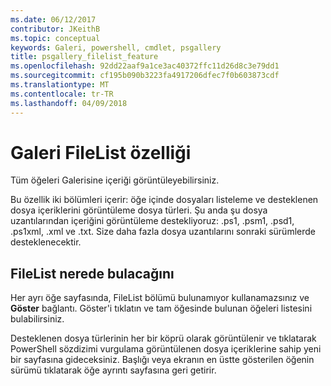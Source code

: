 ```yaml
---
ms.date: 06/12/2017
contributor: JKeithB
ms.topic: conceptual
keywords: Galeri, powershell, cmdlet, psgallery
title: psgallery_filelist_feature
ms.openlocfilehash: 92dd22aaf9a1ce3ac40372ffc11d26d8c3e79dd1
ms.sourcegitcommit: cf195b090b3223fa4917206dfec7f0b603873cdf
ms.translationtype: MT
ms.contentlocale: tr-TR
ms.lasthandoff: 04/09/2018
---
```

# <a name="filelist-feature-in-the-gallery"></a>Galeri FileList özelliği

Tüm öğeleri Galerisine içeriği görüntüleyebilirsiniz.

Bu özellik iki bölümleri içerir: öğe içinde dosyaları listeleme ve desteklenen dosya içeriklerini görüntüleme dosya türleri. Şu anda şu dosya uzantılarından içeriğini görüntüleme destekliyoruz: .ps1, .psm1, .psd1, .ps1xml, .xml ve .txt. Size daha fazla dosya uzantılarını sonraki sürümlerde desteklenecektir.

## <a name="where-to-find-filelist"></a>FileList nerede bulacağını
Her ayrı öğe sayfasında, FileList bölümü bulunamıyor kullanamazsınız ve **Göster** bağlantı. Göster'i tıklatın ve tam öğesinde bulunan öğeleri listesini bulabilirsiniz.

Desteklenen dosya türlerinin her bir köprü olarak görüntülenir ve tıklatarak PowerShell sözdizimi vurgulama görüntülenen dosya içeriklerine sahip yeni bir sayfasına gideceksiniz. Başlığı veya ekranın en üstte gösterilen öğenin sürümü tıklatarak öğe ayrıntı sayfasına geri getirir.